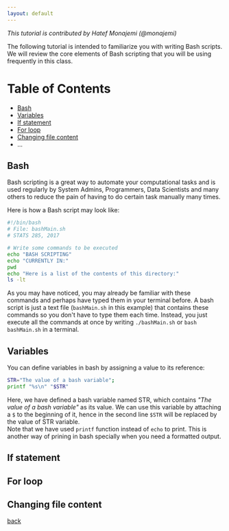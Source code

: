 ```yaml
---
layout: default
---
```


_This tutorial is contributed by Hatef Monajemi (@monajemi)_

The following tutorial is intended to familiarize you with writing Bash scripts. 
We will review the core elements of Bash scripting that you will be
using frequently in this class.  

# Table of Contents
- [Bash](#bash)
- [Variables](#variables) 
- [If statement](#if-statement)
- [For loop](#for-loop)
- [Changing file content](#changing-file-content)
- ...

## Bash

Bash scripting is a great way to automate your computational tasks
and is used regularly by System Admins, Programmers, Data Scientists and many others to 
reduce the pain of having to do certain task manually many times.

Here is how a Bash script may look like:

```bash
#!/bin/bash
# File: bashMain.sh
# STATS 285, 2017

# Write some commands to be executed
echo "BASH SCRIPTING"
echo "CURRENTLY IN:"
pwd
echo "Here is a list of the contents of this directory:"
ls -lt
```

As you may have noticed, you may already be familiar with these commands and perhaps have typed 
them in your terminal before. A bash script is just a text file (`bashMain.sh` in this example) that contains these commands so you don't have to type them each time. Instead, you just execute all the commands at once by writing `./bashMain.sh` or `bash bashMain.sh` in a terminal.


## Variables

You can define variables in bash by assigning a value to its reference:

```bash
STR="The value of a bash variable";
printf "%s\n" "$STR"
```
Here, we have defined a bash variable named STR, which contains *"The value of a bash variable"* as its value. We can use this variable by attaching a `$` to the beginning of it, hence in the second line `$STR` will be replaced by the value of STR variable.  
Note that we have used `printf` function instead of `echo` to print. This is another way of prining in bash specially when you need a formatted output.  

## If statement

## For loop

## Changing file content



[back](../notes)
